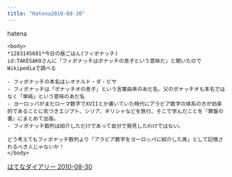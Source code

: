 ```yaml
---
title: "Hatena2010-08-30"
---
```


hatena

```
<body>
*1283145681*今日の昼ごはん(フィボナッチ)
id:TAKESAKOさんに「フィボナッチはボナッチの息子という意味だ」と聞いたのでWikipediaで調べる

- フィボナッチの本名はレオナルド・ダ・ピサ
- フィボナッチは「ボナッチオの息子」という言葉由来のあだ名、父のボナッチオも本名ではなく「単純」という意味のあだ名
- ヨーロッパがまだローマ数字でXVIIとか書いていた時代にアラビア数字の体系の方が効率的であることに気づきエジプト、シリア、ギリシャなどを旅行、そこで学んだことを『算盤の書』にまとめて出版。
- フィボナッチ数列は紹介しただけであって自分で発見したわけではない。

どう考えてもフィボナッチ数列より「アラビア数字をヨーロッパに紹介した男」として記憶されるべき人じゃないか！
</body>
```


[はてなダイアリー 2010-08-30](https://nishiohirokazu.hatenadiary.org/archive/2010/08/30)